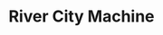 ---
title: "River City Machine"
url: /white-river-junction/river-city-machine/
shop: Autowerkstatt
---